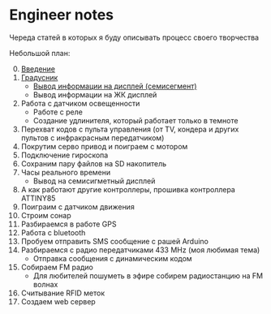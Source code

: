 # Engineer notes
Череда статей в которых я буду описывать процесс своего творчества

Небольшой план:

0. [Введение](notes/00-About-Arduino.md)
1. [Градусник](notes/01-Thermometer.md)
    * [Вывод информации на дисплей (семисегмент)](notes/01p2-Thermometer-4d7s.md)
    * Вывод информации на ЖК дисплей
2. Работа с датчиком освещенности
    * Работе с реле
    * Создание удлинителя, который работает только в темноте
3. Перехват кодов с пульта управления (от TV, кондера и других пультов с инфракрасным передатчиком)
4. Покрутим серво привод и поиграем с мотором
5. Подключение гироскопа
6. Сохраним пару файлов на SD накопитель
7. Часы реального времени
    * Вывод на семисигметный дисплей
8. А как работают другие контроллеры, прошивка контроллера ATTINY85
9. Поиграим с датчиком движения
10. Строим сонар
11. Разбираемся в работе GPS
12. Работа с bluetooth
13. Пробуем отправить SMS сообщение с рашей Arduino
14. Разбираемся с радио передатчиками 433 MHz (моя любимая тема)
    * Отправка сообщения с динамическим кодом
15. Собираем FM радио
    * Для любителей пошуметь в эфире собирем радиостанцию на FM волнах
16. Считывание RFID меток
17. Создаем web сервер
